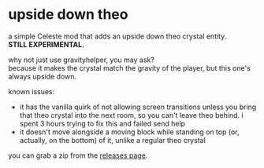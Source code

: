 # upside down theo

a simple Celeste mod that adds an upside down theo crystal entity.  
**STILL EXPERIMENTAL.**

why not just use gravityhelper, you may ask?  
because it makes the crystal match the gravity of the player, but this one's always upside down.

known issues:
- it has the vanilla quirk of not allowing screen transitions unless you bring that theo crystal into the next room, so you can't leave theo behind. i spent 3 hours trying to fix this and failed send help
- it doesn't move alongside a moving block while standing on top (or, actually, on the bottom) of it, unlike a regular theo crystal

you can grab a zip from the [releases page](https://github.com/slightlyeepy/UpsideDownTheo/releases).
